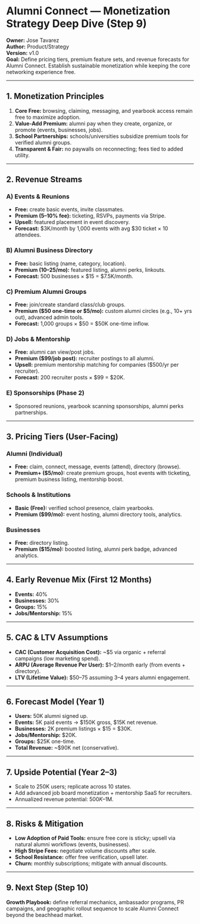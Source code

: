 # Alumni Connect — Monetization Strategy Deep Dive (Step 9)

**Owner:** Jose Tavarez  
**Author:** Product/Strategy  
**Version:** v1.0  
**Goal:** Define pricing tiers, premium feature sets, and revenue forecasts for Alumni Connect. Establish sustainable monetization while keeping the core networking experience free.

---

## 1. Monetization Principles
1. **Core Free:** browsing, claiming, messaging, and yearbook access remain free to maximize adoption.
2. **Value-Add Premium:** alumni pay when they create, organize, or promote (events, businesses, jobs).
3. **School Partnerships:** schools/universities subsidize premium tools for verified alumni groups.
4. **Transparent & Fair:** no paywalls on reconnecting; fees tied to added utility.

---

## 2. Revenue Streams

### A) Events & Reunions
- **Free:** create basic events, invite classmates.
- **Premium (5–10% fee):** ticketing, RSVPs, payments via Stripe.
- **Upsell:** featured placement in event discovery.
- **Forecast:** $3K/month by 1,000 events with avg $30 ticket × 10 attendees.

### B) Alumni Business Directory
- **Free:** basic listing (name, category, location).
- **Premium ($10–$25/mo):** featured listing, alumni perks, linkouts.
- **Forecast:** 500 businesses × $15 = $7.5K/month.

### C) Premium Alumni Groups
- **Free:** join/create standard class/club groups.
- **Premium ($50 one-time or $5/mo):** custom alumni circles (e.g., 10+ yrs out), advanced admin tools.
- **Forecast:** 1,000 groups × $50 = $50K one-time inflow.

### D) Jobs & Mentorship
- **Free:** alumni can view/post jobs.
- **Premium ($99/job post):** recruiter postings to all alumni.
- **Upsell:** premium mentorship matching for companies ($500/yr per recruiter).
- **Forecast:** 200 recruiter posts × $99 = $20K.

### E) Sponsorships (Phase 2)
- Sponsored reunions, yearbook scanning sponsorships, alumni perks partnerships.

---

## 3. Pricing Tiers (User-Facing)

### Alumni (Individual)
- **Free:** claim, connect, message, events (attend), directory (browse).
- **Premium+ ($5/mo):** create premium groups, host events with ticketing, premium business listing, mentorship boost.

### Schools & Institutions
- **Basic (Free):** verified school presence, claim yearbooks.
- **Premium ($99/mo):** event hosting, alumni directory tools, analytics.

### Businesses
- **Free:** directory listing.
- **Premium ($15/mo):** boosted listing, alumni perk badge, advanced analytics.

---

## 4. Early Revenue Mix (First 12 Months)
- **Events:** 40%
- **Businesses:** 30%
- **Groups:** 15%
- **Jobs/Mentorship:** 15%

---

## 5. CAC & LTV Assumptions
- **CAC (Customer Acquisition Cost):** ~$5 via organic + referral campaigns (low marketing spend).
- **ARPU (Average Revenue Per User):** $1–2/month early (from events + directory).
- **LTV (Lifetime Value):** $50–75 assuming 3–4 years alumni engagement.

---

## 6. Forecast Model (Year 1)
- **Users:** 50K alumni signed up.
- **Events:** 5K paid events → $150K gross, $15K net revenue.
- **Businesses:** 2K premium listings × $15 = $30K.
- **Jobs/Mentorship:** $20K.
- **Groups:** $25K one-time.
- **Total Revenue:** ~$90K net (conservative).

---

## 7. Upside Potential (Year 2–3)
- Scale to 250K users; replicate across 10 states.
- Add advanced job board monetization + mentorship SaaS for recruiters.
- Annualized revenue potential: $500K–$1M.

---

## 8. Risks & Mitigation
- **Low Adoption of Paid Tools:** ensure free core is sticky; upsell via natural alumni workflows (events, businesses).
- **High Stripe Fees:** negotiate volume discounts after scale.
- **School Resistance:** offer free verification, upsell later.
- **Churn:** monthly subscriptions; mitigate with annual discounts.

---

## 9. Next Step (Step 10)
**Growth Playbook:** define referral mechanics, ambassador programs, PR campaigns, and geographic rollout sequence to scale Alumni Connect beyond the beachhead market.

